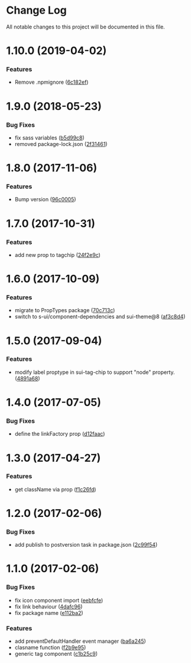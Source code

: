 # Change Log

All notable changes to this project will be documented in this file.

<a name="1.10.0"></a>
# 1.10.0 (2019-04-02)


### Features

* Remove .npmignore ([6c182ef](https://github.com/SUI-Components/schibsted-spain-components/commit/6c182ef))



<a name="1.9.0"></a>
# 1.9.0 (2018-05-23)


### Bug Fixes

* fix sass variables ([b5d99c8](https://github.com/SUI-Components/schibsted-spain-components/commit/b5d99c8))
* removed package-lock.json ([2f31461](https://github.com/SUI-Components/schibsted-spain-components/commit/2f31461))



<a name="1.8.0"></a>
# 1.8.0 (2017-11-06)


### Features

* Bump version ([96c0005](https://github.com/SUI-Components/schibsted-spain-components/commit/96c0005))



<a name="1.7.0"></a>
# 1.7.0 (2017-10-31)


### Features

* add new prop to tagchip ([24f2e9c](https://github.com/SUI-Components/schibsted-spain-components/commit/24f2e9c))



<a name="1.6.0"></a>
# 1.6.0 (2017-10-09)


### Features

* migrate to PropTypes package ([70c713c](https://github.com/SUI-Components/schibsted-spain-components/commit/70c713c))
* switch to s-ui/component-dependencies and sui-theme@8 ([af3c8d4](https://github.com/SUI-Components/schibsted-spain-components/commit/af3c8d4))



<a name="1.5.0"></a>
# 1.5.0 (2017-09-04)


### Features

* modify label proptype in sui-tag-chip to support "node" property. ([4891a68](https://github.com/SUI-Components/schibsted-spain-components/commit/4891a68))



<a name="1.4.0"></a>
# 1.4.0 (2017-07-05)


### Bug Fixes

* define the linkFactory prop ([d12faac](https://github.com/SUI-Components/schibsted-spain-components/commit/d12faac))



<a name="1.3.0"></a>
# 1.3.0 (2017-04-27)


### Features

* get className via prop ([f1c26fd](https://github.com/SUI-Components/schibsted-spain-components/commit/f1c26fd))



<a name="1.2.0"></a>
# 1.2.0 (2017-02-06)


### Bug Fixes

* add publish to postversion task in package.json ([2c99f54](https://github.com/SUI-Components/schibsted-spain-components/commit/2c99f54))



<a name="1.1.0"></a>
# 1.1.0 (2017-02-06)


### Bug Fixes

* fix icon component import ([eebfcfe](https://github.com/SUI-Components/schibsted-spain-components/commit/eebfcfe))
* fix link behaviour ([4dafc96](https://github.com/SUI-Components/schibsted-spain-components/commit/4dafc96))
* fix package name ([e112ba2](https://github.com/SUI-Components/schibsted-spain-components/commit/e112ba2))


### Features

* add preventDefaultHandler event manager ([ba6a245](https://github.com/SUI-Components/schibsted-spain-components/commit/ba6a245))
* clasname function ([f2b9e95](https://github.com/SUI-Components/schibsted-spain-components/commit/f2b9e95))
* generic tag component ([c1b25c9](https://github.com/SUI-Components/schibsted-spain-components/commit/c1b25c9))



